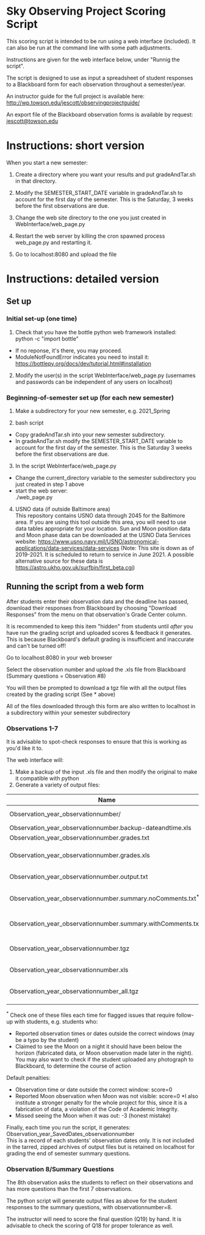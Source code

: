# Sky Observing Project Scoring Script

This scoring script is intended to be run using a web interface (included).
It can also be run at the command line with some path adjustments.

Instructions are given for the web interface below, under "Runnig the script".

The script is designed to use as input a spreadsheet of student responses to a Blackboard
form for each observation throughout a semester/year.

An instructor guide for the full project is available here: http://wp.towson.edu/jescott/observingprojectguide/

An export file of the Blackboard observation forms is available by request: jescott@towson.edu



# Instructions: short version

When you start a new semester:

1. Create a directory where you want your results and put gradeAndTar.sh in that directory.

2. Modify the SEMESTER_START_DATE variable in gradeAndTar.sh to account for the first day of the semester. This is the Saturday, 3 weeks before the first
observations are due.

3. Change the web site directory to the one you just created in WebInterface/web_page.py

4. Restart the web server by killing the cron spawned process web_page.py and restarting it.

5. Go to localhost:8080 and upload the file




# Instructions: detailed version


## Set up


### Initial set-up (one time)
1. Check that you have the bottle python web framework installed: <br> python -c "import bottle" 
  * If no reponse, it's there, you may proceed.
  * ModuleNotFoundError indicates you need to install it: https://bottlepy.org/docs/dev/tutorial.html#installation
2. Modify the user(s) in the script WebInterface/web_page.py (usernames and
passwords can be independent of any users on localhost)



### Beginning-of-semester set up (for each new semester)
1. Make a subdirectory for your new semester, e.g. 2021_Spring

2. bash script
  * Copy gradeAndTar.sh into your new semester subdirectory.
  * In gradeAndTar.sh modify the SEMESTER_START_DATE variable to account for
the first day of the semester.  This is the Saturday 3 weeks before the first
observations are due.

3. In the script WebInterface/web_page.py
  * Change the current_directory variable to the semester subdirectory you just created in step 1 above
  * start the web server:<br> ./web_page.py

4. USNO data (if outside Baltimore area)<br>
This repository contains USNO data through 2045 for the Baltimore area.
If you are using this tool outside this area, you will need to use data tables appropriate for your location.
Sun and Moon position data and Moon phase data can be downloaded at the USNO Data Services website:
https://www.usno.navy.mil/USNO/astronomical-applications/data-services/data-services
(Note: This site is down as of 2019-2021. It is scheduled to return to service in June 2021. A possible alternative 
source for these data is https://astro.ukho.gov.uk/surfbin/first_beta.cgi)



## Running the script from a web form
After students enter their observation data and the deadline has passed, download their responses from Blackboard
by choosing "Download Responses" from the menu on that observation's Grade Center column.

It is recommended to keep this item "hidden" from students until *after* you have run the grading script and uploaded scores & feedback it generates.
This is because Blackboard's default grading is insufficient and inaccurate and can't be turned off!

Go to localhost:8080 in your web browser

Select the observation number and upload the .xls file from Blackboard (Summary questions = Observation #8)

You will then be prompted to download a tgz file with all the output files created by the grading script (See * above)

All of the files downloaded through this form are also written to localhost in a subdirectory within your semester subdirectory


### Observations 1-7
It is advisable to spot-check responses to ensure that this is working as you'd like it to.

The web interface will:<br>
1. Make a backup of the input .xls file and then modify the original to make it compatible with python
2. Generate a variety of output files:

Name                                                                  | Description
--------------------------------------------------------------------- | ------------------------------------------------------------------------------------
Observation_year_observationnumber/                                   | directory containing individual files of each student's feedback
Observation_year_observationnumber.backup-dateandtime.xls             | backup .xls input file
Observation_year_observationnumber.grades.txt               |text file of scores only for all students
Observation_year_observationnumber.grades.xls               |.xls file of scores & feedback for all students (for copy/pasting, uploading back to Bb Grade Center)
Observation_year_observationnumber.output.txt               |details on how each students' entries were scored
Observation_year_observationnumber.summary.noComments.txt<sup>*</sup>  | text file of student input and feedback as given to student (same as in grades.xls file)
Observation_year_observationnumber.summary.withComments.txt<sup>*</sup>|text file of student input and feedback "(Teacher Only)" gives lines that don't go into student feedback
Observation_year_observationnumber.tgz                      |tarred, zipped contents of Observation_year_observationnumber/ subdirectory
Observation_year_observationnumber.xls                      |input .xls file modified for compatibilty with python
Observation_year_observationnumber_all.tgz                  |tarred, zipped contents of this directory, including Observation_year_observationnumber.tgz

<sup>*</sup> Check one of these files each time for flagged issues that require follow-up with students, e.g. students who:
 * Reported observation times or dates outside the correct windows (may be a typo by the student)
 * Claimed to see the Moon on a night it should have been below the horizon (fabricated data, or Moon observation made later in the night).
You may also want to check if the student uploaded any photograph to Blackboard, to determine the course of action

Default penalties:<br>
* Observation time or date outside the correct window: score=0
* Reported Moon observation when Moon was not visible: score=0
 *I also institute a stronger penalty for the whole project for this, since it is a fabrication of data,
  a violation of the Code of Academic Integrity.
* Missed seeing the Moon when it was out: -3  (honest mistake)


Finally, each time you run the script, it generates: 
Observation_year_SavedDates_observationnumber<br>
This is a record of each students' observation dates only.
It is not included in the tarred, zipped archives of output files but is retained on localhost for grading the end of semester summary questions.


### Observation 8/Summary Questions
The 8th observation asks the students to reflect on their observations and
has more questions than the first 7 observsations.

The python script will generate output files as above for the student responses to the summary questions, with observationnumber=8.

The instructor will need to score the final question (Q19) by hand. It is advisable to check the scoring of Q18 for proper tolerance as well.
